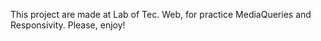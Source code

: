 This project are made at Lab of Tec. Web, for practice MediaQueries and Responsivity. Please, enjoy!